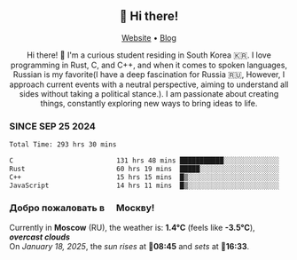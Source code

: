 <h2 align="center">👋 Hi there!</h2>
<p align="center">
  <a href="https://urdekcah.ru">Website</a> •
  <a href="https://urdekcah.blog">Blog</a>
</p>

<p align="center">
  Hi there! 👋 I'm a curious student residing in South Korea 🇰🇷. I love programming in Rust, C, and C++, and when it comes to spoken languages, Russian is my favorite(I have a deep fascination for Russia 🇷🇺, However, I approach current events with a neutral perspective, aiming to understand all sides without taking a political stance.). I am passionate about creating things, constantly exploring new ways to bring ideas to life.
</p>

### SINCE SEP 25 2024
<!--START_SECTION:waka-->
<!--LAST_WAKA_UPDATE:2025-01-17 18:27:12-->
```txt
Total Time: 293 hrs 30 mins

C                          131 hrs 48 mins ███████████░░░░░░░░░░░░░░   43.61 %
Rust                       60 hrs 19 mins  █████░░░░░░░░░░░░░░░░░░░░   19.96 %
C++                        15 hrs 15 mins  █▒░░░░░░░░░░░░░░░░░░░░░░░   05.05 %
JavaScript                 14 hrs 11 mins  █▒░░░░░░░░░░░░░░░░░░░░░░░   04.70 %
```
<!--END_SECTION:waka-->

<h3>Добро пожаловать в <img src="https://cdn-icons-png.flaticon.com/512/197/197408.png" width="13"/> Москву!</h3>

<!--START_SECTION:weather:moscow-->
<!--LAST_WEATHER_UPDATE:2025-01-18 09:19:03-->
Currently in **Moscow** (RU), the weather is: **1.4°C** (feels like **-3.5°C**), ***overcast clouds***<br/>
On *January 18, 2025*, the *sun rises* at 🌅**08:45** and *sets* at 🌇**16:33**.
<!--END_SECTION:weather-->
